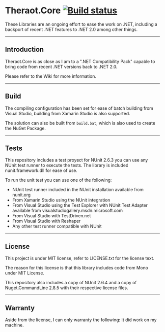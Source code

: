 Theraot.Core [![Build status](https://ci.appveyor.com/api/projects/status/rulmie40mm1ydvno/branch/master?svg=true)](https://ci.appveyor.com/project/theraot/theraot/branch/master)
===

These Libraries are an ongoing effort to ease the work on .NET, including a backport of recent .NET features to .NET 2.0 among other things.

---
Introduction
---

Theraot.Core is as close as I am to a ".NET Compatibility Pack" capable to bring code from recent .NET versions back to .NET 2.0.

Please refer to the Wiki for more information.

---
Build
---

The compiling configuration has been set for ease of batch building from Visual Studio, building from Xamarin Studio is also supported.

The solution can also be built from `build.bat`, which is also used to create the NuGet Package.

---
Tests
---

This repository includes a test proyect for NUnit 2.6.3 you can use any NUnit test runner to execute the tests. The library is included nunit.framework.dll for ease of use.

To run the unit test you can use one of the following:
  - NUnit test runner included in the NUnit installation available from nunit.org
  - From Xamarin Studio using the NUnit integration
  - From Visual Studio using the Test Explorer with NUnit Test Adapter available from visualstudiogallery.msdn.microsoft.com
  - From Visual Studio with TestDriven.net
  - From Visual Studio with Reshaper
  - Any other test runner compatible with NUnit

---
License
---

This project is under MIT license, refer to LICENSE.txt for the license text.

The reason for this license is that this library includes code from Mono under MIT License.

This repository also includes a copy of NUnit 2.6.4 and a copy of Nuget.CommandLine 2.8.5 with their respective license files.

---
Warranty
---

Aside from the license, I can only warranty the following: It did work on my machine.
